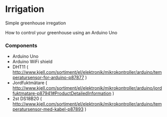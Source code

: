 # Irrigation
Simple greenhouse irregation

How to control your greenhouse using an Arduino Uno

### Components
* Arduino Uno
* Arduino WiFi shield
* DHT11 ( http://www.kjell.com/sortiment/el/elektronik/mikrokontroller/arduino/temperatursensor-for-arduino-p87877 )
* Jordfuktmätare ( http://www.kjell.com/sortiment/el/elektronik/mikrokontroller/arduino/jordfuktmatare-p87941#ProductDetailedInformation )
* 2st DS18B20 ( http://www.kjell.com/sortiment/el/elektronik/mikrokontroller/arduino/temperatursensor-med-kabel-p87893 )


